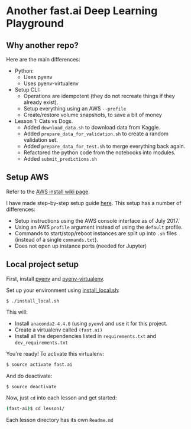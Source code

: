 # Another fast.ai Deep Learning Playground

## Why another repo?

Here are the main differences:
* Python:
    * Uses pyenv
    * Uses pyenv-virtualenv
* Setup CLI:
    * Operations are idempotent (they do not recreate things if they already exist).
    * Setup everything using an AWS `--profile`
    * Create/restore volume snapshots, to save a bit of money
* Lesson 1: Cats vs Dogs.
    * Added `download_data.sh` to download data from Kaggle.
    * Added `prepare_data_for_validation.sh` to create a random validation set.
    * Added `prepare_data_for_test.sh` to merge everything back again.
    * Refactored the python code from the notebooks into modules.
    * Added `submit_predictions.sh`

## Setup AWS

Refer to the [AWS install wiki page](http://wiki.fast.ai/index.php/AWS_install).

I have made step-by-step setup guide [here](setup/Readme.md). This setup has a number of differences:
* Setup instructions using the AWS console interface as of July 2017.
* Using an AWS `profile` argument instead of using the `default` profile.
* Commands to start/stop/reboot instances are split up into `.sh` files (instead of a single `commands.txt`).
* Does not open up instance ports (needed for Jupyter)


## Local project setup

First, install [pyenv](https://github.com/pyenv/pyenv) and [pyenv-virtualenv](https://github.com/pyenv/pyenv-virtualenv).

Set up your environment using [install_local.sh](install_local.sh):

```
$ ./install_local.sh
```

This will:
* Install `anaconda2-4.4.0` (using `pyenv`) and use it for this project.
* Create a virtualenv called `(fast.ai)`
* Install all the dependencies listed in `requirements.txt` and `dev_requirements.txt`

You're ready! To activate this virtualenv:

```bash
$ source activate fast.ai
```

And do deactivate:

```bash
$ source deactivate
```

Now, just `cd` into each lesson and get started:

```bash
(fast-ai)$ cd lesson1/
```

Each lesson directory has its own `Readme.md`
